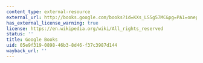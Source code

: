 ```yaml
---
content_type: external-resource
external_url: http://books.google.com/books?id=KXs_LS5g57MC&pg=PA1=onepage
has_external_license_warning: true
license: https://en.wikipedia.org/wiki/All_rights_reserved
status: ''
title: Google Books
uid: 05e9f319-0898-46b3-8d46-f37c3987d144
wayback_url: ''
---
```

